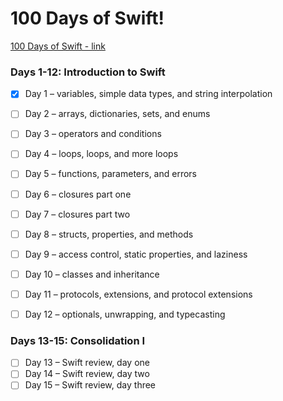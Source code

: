 # 100 Days of Swift!

[100 Days of Swift - link](https://www.hackingwithswift.com/100)

### Days 1-12: Introduction to Swift


- [x] Day 1 – variables, simple data types, and string interpolation
- [ ] Day 2 – arrays, dictionaries, sets, and enums
- [ ] Day 3 – operators and conditions
- [ ] Day 4 – loops, loops, and more loops
- [ ] Day 5 – functions, parameters, and errors
- [ ] Day 6 – closures part one
- [ ] Day 7 – closures part two
- [ ] Day 8 – structs, properties, and methods
- [ ] Day 9 – access control, static properties, and laziness
- [ ] Day 10 – classes and inheritance
- [ ] Day 11 – protocols, extensions, and protocol extensions
- [ ] Day 12 – optionals, unwrapping, and typecasting
 

### Days 13-15: Consolidation I

- [ ] Day 13 – Swift review, day one
- [ ] Day 14 – Swift review, day two
- [ ] Day 15 – Swift review, day three